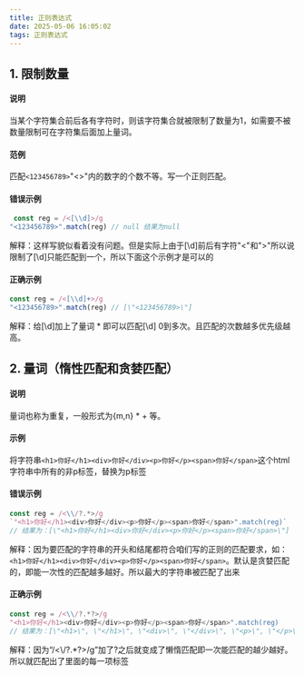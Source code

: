 ```yaml
---
title: 正则表达式
date: 2025-05-06 16:05:02
tags: 正则表达式
---
```

## 1. 限制数量
#### 说明
当某个字符集合前后各有字符时，则该字符集合就被限制了数量为1，如需要不被数量限制可在字符集后面加上量词。
#### 范例
匹配`<123456789>`\"<>\"内的数字的个数不等。写一个正则匹配。
#### 错误示例
```javascript
 const reg = /<[\\d]>/g
"<123456789>".match(reg) // null 结果为null
```
解释：这样写貌似看着没有问题。但是实际上由于[\\d]前后有字符\"<\"和\">\"所以说限制了[\\d]只能匹配到一个，所以下面这个示例才是可以的

#### 正确示例
```javascript
const reg = /<[\\d]+>/g
"<123456789>".match(reg) // [\"<123456789>\"]
```
解释：给[\\d]加上了量词 * 即可以匹配[\\d] 0到多次。且匹配的次数越多优先级越高。<br />

## 2. 量词（惰性匹配和贪婪匹配）
#### 说明
量词也称为重复，一般形式为{m,n} * + 等。
#### 示例
将字符串`<h1>你好</h1><div>你好</div><p>你好</p><span>你好</span>`这个html字符串中所有的非p标签，替换为p标签
#### 错误示例
```javascript
const reg = /<\\/?.*>/g
`"<h1>你好</h1><div>你好</div><p>你好</p><span>你好</span>".match(reg)`
// 结果为：[\"<h1>你好</h1><div>你好</div><p>你好</p><span>你好</span>\"]
```
解释：因为要匹配的字符串的开头和结尾都符合咱们写的正则的匹配要求，如：`<h1>你好</h1><div>你好</div><p>你好</p><span>你好</span>`。默认是贪婪匹配的，即能一次性的匹配越多越好。所以最大的字符串被匹配了出来
#### 正确示例
```javascript
const reg = /<\\/?.*?>/g
"<h1>你好</h1><div>你好</div><p>你好</p><span>你好</span>".match(reg)
// 结果为：[\"<h1>\", \"</h1>\", \"<div>\", \"</div>\", \"<p>\", \"</p>\", \"<span>\", \"</span>\"]
```
解释：因为“/<\\/?.*?>/g”加了?之后就变成了懒惰匹配即一次能匹配的越少越好。所以就匹配出了里面的每一项标签<br />



